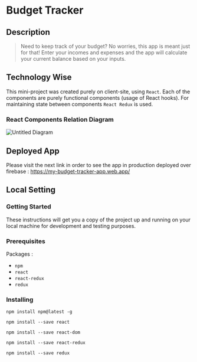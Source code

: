 
# Budget Tracker
## Description
> Need to keep track of your budget? No worries, this app is meant just for that! Enter your incomes and expenses and the app will calculate your current balance based on your inputs.
## Technology Wise
This mini-project was created purely on client-site, using `React`. 
Each of the components are purely functional components (usage of React hooks).
For maintaining state between components `React Redux` is used.
### React Components Relation Diagram
![Untitled Diagram](https://user-images.githubusercontent.com/64191302/86010653-5ec85e00-ba24-11ea-9bcd-2ddfb45e865e.png)
## Deployed App
Please visit the next link in order to see the app in production deployed over firebase : https://my-budget-tracker-app.web.app/
## Local Setting
### Getting Started
These instructions will get you a copy of the project up and running on your local machine for development and testing purposes.
### Prerequisites
Packages :
* `npm`
* `react`
* `react-redux`
* `redux`
### Installing
```
npm install npm@latest -g

npm install --save react

npm install --save react-dom

npm install --save react-redux

npm install --save redux

```
